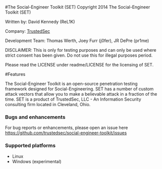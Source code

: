 #The Social-Engineer Toolkit (SET)
Copyright 2014 The Social-Engineer Toolkit (SET)

Written by: David Kennedy (ReL1K)

Company: [TrustedSec](https://www.trustedsec.com)

Development Team: Thomas Werth, Joey Furr (j0fer), JR DePre (pr1me)

DISCLAIMER: This is only for testing purposes and can only be used where strict consent has been given. Do not use this for illegal purposes period.

Please read the LICENSE under readme/LICENSE for the licensing of SET. 

#Features

The Social-Engineer Toolkit is an open-source penetration testing framework designed for Social-Engineering. SET has a number of custom attack vectors that allow you to make a believable attack in a fraction of the time. SET is a product of TrustedSec, LLC - An Information Security consulting firm located in Cleveland, Ohio.


### Bugs and enhancements

For bug reports or enhancements, please open an issue here https://github.com/trustedsec/social-engineer-toolkit/issues

### Supported platforms

- Linux
- Windows (experimental)


